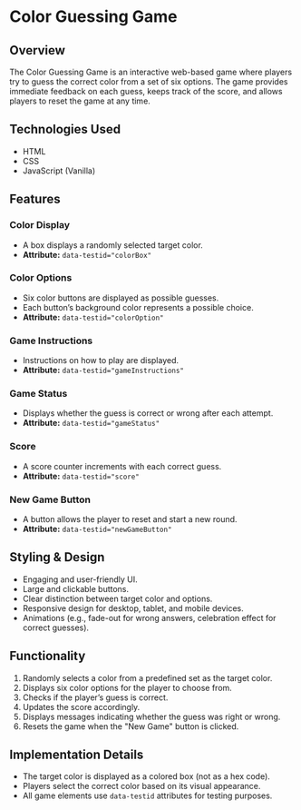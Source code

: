 # Color Guessing Game

## Overview
The Color Guessing Game is an interactive web-based game where players try to guess the correct color from a set of six options. The game provides immediate feedback on each guess, keeps track of the score, and allows players to reset the game at any time.

## Technologies Used
- HTML
- CSS
- JavaScript (Vanilla)

## Features
### Color Display
- A box displays a randomly selected target color.
- **Attribute:** `data-testid="colorBox"`

### Color Options
- Six color buttons are displayed as possible guesses.
- Each button’s background color represents a possible choice.
- **Attribute:** `data-testid="colorOption"`

### Game Instructions
- Instructions on how to play are displayed.
- **Attribute:** `data-testid="gameInstructions"`

### Game Status
- Displays whether the guess is correct or wrong after each attempt.
- **Attribute:** `data-testid="gameStatus"`

### Score
- A score counter increments with each correct guess.
- **Attribute:** `data-testid="score"`

### New Game Button
- A button allows the player to reset and start a new round.
- **Attribute:** `data-testid="newGameButton"`

## Styling & Design
- Engaging and user-friendly UI.
- Large and clickable buttons.
- Clear distinction between target color and options.
- Responsive design for desktop, tablet, and mobile devices.
- Animations (e.g., fade-out for wrong answers, celebration effect for correct guesses).

## Functionality
1. Randomly selects a color from a predefined set as the target color.
2. Displays six color options for the player to choose from.
3. Checks if the player’s guess is correct.
4. Updates the score accordingly.
5. Displays messages indicating whether the guess was right or wrong.
6. Resets the game when the "New Game" button is clicked.

## Implementation Details
- The target color is displayed as a colored box (not as a hex code).
- Players select the correct color based on its visual appearance.
- All game elements use `data-testid` attributes for testing purposes.


